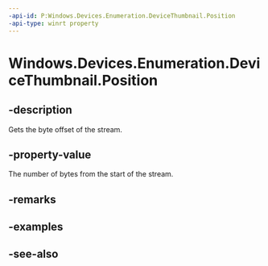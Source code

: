 ----api-id: P:Windows.Devices.Enumeration.DeviceThumbnail.Position
-api-type: winrt property
---<!-- Property syntaxpublic ulong Position { get; }--># Windows.Devices.Enumeration.DeviceThumbnail.Position## -descriptionGets the byte offset of the stream.## -property-valueThe number of bytes from the start of the stream.## -remarks## -examples## -see-also